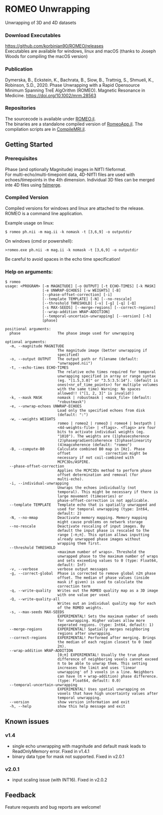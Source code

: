 # ROMEO Unwrapping
Unwrapping of 3D and 4D datasets

### Download Executables
https://github.com/korbinian90/ROMEO/releases  
Executables are available for windows, linux and macOS (thanks to Joseph Woods for compiling the macOS version)

### Publication
Dymerska, B., Eckstein, K., Bachrata, B., Siow, B., Trattnig, S., Shmueli, K., Robinson, S.D., 2020. Phase Unwrapping with a Rapid Opensource Minimum Spanning TreE AlgOrithm (ROMEO). Magnetic Resonance in Medicine. https://doi.org/10.1002/mrm.28563

### Repositories
The sourcecode is available under [ROMEO.jl](https://github.com/korbinian90/ROMEO.jl).  
The binaries are a standalone compiled version of [RomeoApp.jl](https://github.com/korbinian90/RomeoApp.jl). The compilation scripts are in [CompileMRI.jl](https://github.com/korbinian90/CompileMRI.jl).

## Getting Started
### Prerequisites
Phase (and optionally Magnitude) images in NIfTI fileformat.  
For multi-echo/multi-timepoint data, 4D-NIfTI files are used with echoes/timepoints in the 4th dimension.
Individual 3D files can be merged inte 4D files using [fslmerge](https://fsl.fmrib.ox.ac.uk/fsl/fslwiki/Fslutils).

### Compiled Version
Compiled versions for windows and linux are attached to the release.
ROMEO is a command line application.

Example usage on linux:

`$ romeo ph.nii -m mag.ii -k nomask -t [3,6,9] -o outputdir`

On windows (cmd or powershell):

`>romeo.exe ph.nii -m mag.ii -k nomask -t [3,6,9] -o outputdir`

Be careful to avoid spaces in the echo time specification!

### Help on arguments:
```
$ romeo
usage: <PROGRAM> [-m MAGNITUDE] [-o OUTPUT] [-t ECHO-TIMES] [-k MASK]
                 [-e UNWRAP-ECHOES] [-w WEIGHTS] [-B]
                 [--phase-offset-correction] [-i]
                 [--template TEMPLATE] [-N] [--no-rescale]
                 [--threshold THRESHOLD] [-v] [-g] [-q] [-Q]
                 [-s MAX-SEEDS] [--merge-regions] [--correct-regions]
                 [--wrap-addition WRAP-ADDITION]
                 [--temporal-uncertain-unwrapping] [--version] [-h]
                 [phase]

positional arguments:
  phase                 The phase image used for unwrapping

optional arguments:
  -m, --magnitude MAGNITUDE
                        The magnitude image (better unwrapping if
                        specified)
  -o, --output OUTPUT   The output path or filename (default:
                        "unwrapped.nii")
  -t, --echo-times ECHO-TIMES
                        The relative echo times required for temporal
                        unwrapping specified in array or range syntax
                        (eg. "[1.5,3.0]" or "3.5:3.5:14"). (default is
                        ones(<nr_of_time_points>) for multiple volumes
                        with the same time) Warning: No spaces
                        allowed!! ("[1, 2, 3]" is invalid!)
  -k, --mask MASK       nomask | robustmask | <mask_file> (default:
                        "robustmask")
  -e, --unwrap-echoes UNWRAP-ECHOES
                        Load only the specified echoes from disk
                        (default: ":")
  -w, --weights WEIGHTS
                        romeo | romeo2 | romeo3 | romeo4 | bestpath |
                        <4d-weights-file> | <flags>. <flags> are four
                        bits to activate individual weights (eg.
                        "1010"). The weights are (1)phasecoherence
                        (2)phasegradientcoherence (3)phaselinearity
                        (4)magcoherence (default: "romeo")
  -B, --compute-B0      Calculate combined B0 map in [Hz]. Phase
                        offset                correction might be
                        necessary if not coil-combined with
                        MCPC3Ds/ASPIRE.
  --phase-offset-correction
                        Applies the MCPC3Ds method to perform phase
                        offset determination and removal (for
                        multi-echo).
  -i, --individual-unwrapping
                        Unwraps the echoes individually (not
                        temporal). This might be necessary if there is
                        large movement (timeseries) or
                        phase-offset-correction is not applicable.
  --template TEMPLATE   Template echo that is spatially unwrapped and
                        used for temporal unwrapping (type: Int64,
                        default: 2)
  -N, --no-mmap         Deactivate memory mapping. Memory mapping
                        might cause problems on network storage
  --no-rescale          Deactivate rescaling of input images. By
                        default the input phase is rescaled to the
                        range [-π;π]. This option allows inputting
                        already unwrapped phase images without
                        wrapping them first.
  --threshold THRESHOLD
                        <maximum number of wraps>. Threshold the
                        unwrapped phase to the maximum number of wraps
                        and sets exceeding values to 0 (type: Float64,
                        default: Inf)
  -v, --verbose         verbose output messages
  -g, --correct-global  Phase is corrected to remove global n2π phase
                        offset. The median of phase values (inside
                        mask if given) is used to calculate the
                        correction term
  -q, --write-quality   Writes out the ROMEO quality map as a 3D image
                        with one value per voxel
  -Q, --write-quality-all
                        Writes out an individual quality map for each
                        of the ROMEO weights.
  -s, --max-seeds MAX-SEEDS
                        EXPERIMENTAL! Sets the maximum number of seeds
                        for unwrapping. Higher values allow more
                        seperated regions. (type: Int64, default: 1)
  --merge-regions       EXPERIMENTAL! Spatially merges neighboring
                        regions after unwrapping.
  --correct-regions     EXPERIMENTAL! Performed after merging. Brings
                        the median of each region closest to 0 (mod
                        2π).
  --wrap-addition WRAP-ADDITION
                        [0;π] EXPERIMENTAL! Usually the true phase
                        difference of neighboring voxels cannot exceed
                        π to be able to unwrap them. This setting
                        increases the limit and uses 'linear
                        unwrapping' of 3 voxels in a line. Neighbors
                        can have (π + wrap-addition) phase difference.
                        (type: Float64, default: 0.0)
  --temporal-uncertain-unwrapping
                        EXPERIMENTAL! Uses spatial unwrapping on
                        voxels that have high uncertainty values after
                        temporal unwrapping.
  --version             show version information and exit
  -h, --help            show this help message and exit
```

## Known issues
### v1.4
- single echo unwrapping with magnitude and default mask leads to ReadOnlyMemory error. Fixed in v1.4.1
- binary data type for mask not supported. Fixed in v2.0.1
### v2.0.1
- input scaling issue (with INT16). Fixed in v2.0.2

## Feedback
Feature requests and bug reports are welcome!

